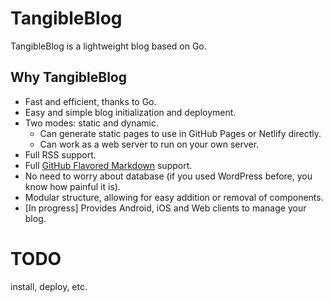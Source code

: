 # TangibleBlog

TangibleBlog is a lightweight blog based on Go.

## Why TangibleBlog

* Fast and efficient, thanks to Go.
* Easy and simple blog initialization and deployment.
* Two modes: static and dynamic.
  * Can generate static pages to use in GitHub Pages or Netlify directly.
  * Can work as a web server to run on your own server.
* Full RSS support.
* Full [GitHub Flavored Markdown](https://guides.github.com/features/mastering-markdown/) support.
* No need to worry about database (if you used WordPress before, you know how painful it is).
* Modular structure, allowing for easy addition or removal of components.
* [In progress] Provides Android, iOS and Web clients to manage your blog.

# TODO

install, deploy, etc.